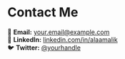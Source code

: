# Contact Me

📧 **Email:** your.email@example.com  
💼 **LinkedIn:** [linkedin.com/in/alaamalik](https://linkedin.com/in/alaamalik)  
🐦 **Twitter:** [@yourhandle](https://twitter.com/yourhandle)
